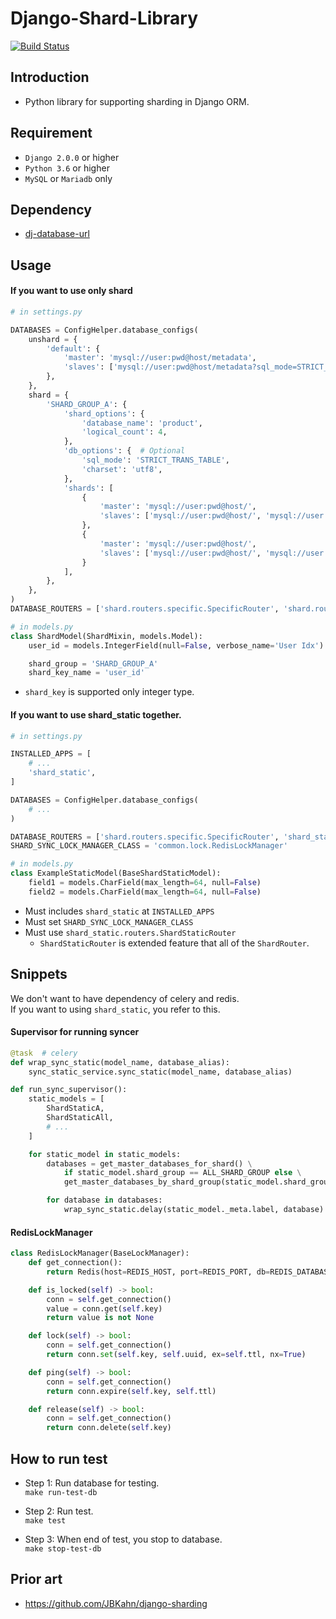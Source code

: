 
# Django-Shard-Library
[![Build Status](https://travis-ci.org/ridi/django-shard-library.svg?branch=master)](https://travis-ci.org/ridi/django-shard-library)

## Introduction
- Python library for supporting sharding in Django ORM.

## Requirement
- `Django 2.0.0` or higher
- `Python 3.6` or higher
- `MySQL` or `Mariadb` only

## Dependency
- [dj-database-url](https://github.com/kennethreitz/dj-database-url)

## Usage
#### If you want to use only shard
``` python
# in settings.py

DATABASES = ConfigHelper.database_configs(
    unshard = {
        'default': {
            'master': 'mysql://user:pwd@host/metadata',
            'slaves': ['mysql://user:pwd@host/metadata?sql_mode=STRICT_TRANS_TABLE&charset=utf8', ]
        },
    },
    shard = {
        'SHARD_GROUP_A': {
            'shard_options': {
                'database_name': 'product',
                'logical_count': 4,
            },
            'db_options': {  # Optional
                'sql_mode': 'STRICT_TRANS_TABLE',
                'charset': 'utf8',
            },
            'shards': [
                {
                    'master': 'mysql://user:pwd@host/',
                    'slaves': ['mysql://user:pwd@host/', 'mysql://user:pwd@host/',]
                },
                {
                    'master': 'mysql://user:pwd@host/',
                    'slaves': ['mysql://user:pwd@host/', 'mysql://user:pwd@host/',]
                }
            ],
        },
    },
)
DATABASE_ROUTERS = ['shard.routers.specific.SpecificRouter', 'shard.routers.shard.ShardRouter']
```
``` python
# in models.py
class ShardModel(ShardMixin, models.Model):
    user_id = models.IntegerField(null=False, verbose_name='User Idx')

    shard_group = 'SHARD_GROUP_A'
    shard_key_name = 'user_id'
```
- `shard_key` is supported only integer type.

#### If you want to use shard_static together.
``` python
# in settings.py

INSTALLED_APPS = [
    # ...
    'shard_static',
]

DATABASES = ConfigHelper.database_configs(
    # ...
)

DATABASE_ROUTERS = ['shard.routers.specific.SpecificRouter', 'shard_static.routers.ShardStaticRouter']
SHARD_SYNC_LOCK_MANAGER_CLASS = 'common.lock.RedisLockManager'
```
``` python
# in models.py
class ExampleStaticModel(BaseShardStaticModel):
    field1 = models.CharField(max_length=64, null=False)
    field2 = models.CharField(max_length=64, null=False)
```

- Must includes `shard_static` at `INSTALLED_APPS`
- Must set `SHARD_SYNC_LOCK_MANAGER_CLASS`
- Must use `shard_static.routers.ShardStaticRouter`
    - `ShardStaticRouter` is extended feature that all of the `ShardRouter`.

## Snippets
We don't want to have dependency of celery and redis.  
If you want to using `shard_static`, you refer to this.

#### Supervisor for running syncer
``` python
@task  # celery
def wrap_sync_static(model_name, database_alias):
    sync_static_service.sync_static(model_name, database_alias)

def run_sync_supervisor():
    static_models = [
        ShardStaticA,
        ShardStaticAll,
        # ...
    ]

    for static_model in static_models:
        databases = get_master_databases_for_shard() \
            if static_model.shard_group == ALL_SHARD_GROUP else \
            get_master_databases_by_shard_group(static_model.shard_group)

        for database in databases:
            wrap_sync_static.delay(static_model._meta.label, database)
```

#### RedisLockManager
``` python
class RedisLockManager(BaseLockManager):
    def get_connection():
        return Redis(host=REDIS_HOST, port=REDIS_PORT, db=REDIS_DATABASE)

    def is_locked(self) -> bool:
        conn = self.get_connection()
        value = conn.get(self.key)
        return value is not None

    def lock(self) -> bool:
        conn = self.get_connection()
        return conn.set(self.key, self.uuid, ex=self.ttl, nx=True)

    def ping(self) -> bool:
        conn = self.get_connection()
        return conn.expire(self.key, self.ttl)

    def release(self) -> bool:
        conn = self.get_connection()
        return conn.delete(self.key)
```

## How to run test
- Step 1: Run database for testing.  
`make run-test-db`

- Step 2: Run test.  
`make test`

- Step 3: When end of test, you stop to database.  
`make stop-test-db`

## Prior art
- https://github.com/JBKahn/django-sharding
